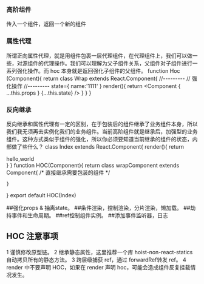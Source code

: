 ### 高阶组件
传入一个组件，返回一个新的组件
### 属性代理 
所谓正向属性代理，就是用组件包裹一层代理组件，在代理组件上，我们可以做一些，对源组件的代理操作。我们可以理解为父子组件关系，父组件对子组件进行一系列强化操作。而 hoc 本身就是返回强化子组件的父组件。
function Hoc (Component){
    return class Wrap extends React.Component{
        //---------
        // 强化操作
        //---------
        state={
          name:'1111'
        }
        render(){
            return <Component { ...this.props } {...this.state} />
        }
    }
}

### 反向继承
反向继承和属性代理有一定的区别，在于包装后的组件继承了业务组件本身，所以我们我无须再去实例化我们的业务组件。当前高阶组件就是继承后，加强型的业务组件。这种方式类似于组件的强化，所以你必须要知道当前继承的组件的状态，内部做了些什么？
class Index extends React.Component{
  render(){
    return <div> hello,world  </div>
  }
}
function HOC(Component){
    return class wrapComponent extends Component{ /* 直接继承需要包装的组件 */

    }
}
export default HOC(Index) 


##强化props & 抽离state。
##条件渲染，控制渲染，分片渲染，懒加载。
##劫持事件和生命周期。
##ref控制组件实例。
##添加事件监听器，日志

## HOC 注意事项

1 谨慎修改原型链。
2 继承静态属性，这里推荐一个库 hoist-non-react-statics 自动拷贝所有的静态方法。
3 跨层级捕获 ref，通过 forwardRef转发 ref。
4 render 中不要声明 HOC，如果在 render 声明 hoc，可能会造成组件反复挂载情况发生。


